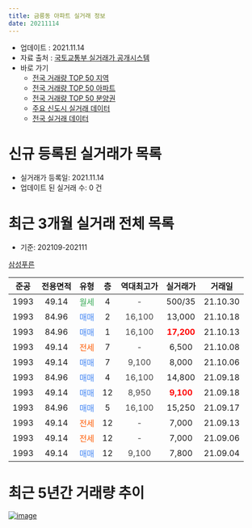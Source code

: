 ```yaml
---
title: 금릉동 아파트 실거래 정보
date: 20211114
---
```


* 업데이트 : 2021.11.14
* 자료 출처 : [국토교통부 실거래가 공개시스템](http://rt.molit.go.kr)
* 바로 가기
    * [전국 거래량 TOP 50 지역](https://apt-info.github.io/apt-trade-info/tr)
    * [전국 거래량 TOP 50 아파트](https://apt-info.github.io/apt-trade-info/ta)
    * [전국 거래량 TOP 50 분양권](https://apt-info.github.io/apt-trade-info/tb)
    * [주요 신도시 실거래 데이터](https://apt-info.github.io/apt-trade-info/newtown)
    * [전국 실거래 데이터](https://apt-info.github.io/apt-trade-info/all)



<script async src="https://pagead2.googlesyndication.com/pagead/js/adsbygoogle.js"></script>
<!-- 기본광고 -->
<ins class="adsbygoogle"
     style="display:block"
     data-ad-client="ca-pub-1142216861245946"
     data-ad-slot="4805727019"
     data-ad-format="auto"
     data-full-width-responsive="true"></ins>
<script>
     (adsbygoogle = window.adsbygoogle || []).push({});
</script>


# 신규 등록된 실거래가 목록

* 실거래가 등록일: 2021.11.14
* 업데이트 된 실거래 수: 0 건




<script async src="https://pagead2.googlesyndication.com/pagead/js/adsbygoogle.js"></script>
<!-- 기본광고 -->
<ins class="adsbygoogle"
     style="display:block"
     data-ad-client="ca-pub-1142216861245946"
     data-ad-slot="4805727019"
     data-ad-format="auto"
     data-full-width-responsive="true"></ins>
<script>
     (adsbygoogle = window.adsbygoogle || []).push({});
</script>


# 최근 3개월 실거래 전체 목록
* 기준: 202109-202111


[삼성푸른](https://search.naver.com/search.naver?query=%EC%82%BC%EC%84%B1%ED%91%B8%EB%A5%B8)

|준공|전용면적|유형|층|역대최고가|실거래가|거래일|
|:---:|:---:|:---:|:---:|:---:|:---:|:---:|
|1993|49.14|<span style="color:#34A853">월세</span>|4|<span style="color:#444444">-</span>|500/35|21.10.30|
|1993|84.96|<span style="color:#4285F3">매매</span>|2|<span style="color:#444444">16,100</span>|13,000|21.10.18|
|1993|84.96|<span style="color:#4285F3">매매</span>|1|<span style="color:#444444">16,100</span>|<b><span style="color:#FF0000">17,200</span></b>|21.10.13|
|1993|49.14|<span style="color:#FF5A00">전세</span>|7|<span style="color:#444444">-</span>|6,500|21.10.08|
|1993|49.14|<span style="color:#4285F3">매매</span>|7|<span style="color:#444444">9,100</span>|8,000|21.10.06|
|1993|84.96|<span style="color:#4285F3">매매</span>|4|<span style="color:#444444">16,100</span>|14,800|21.09.18|
|1993|49.14|<span style="color:#4285F3">매매</span>|12|<span style="color:#444444">8,950</span>|<b><span style="color:#FF0000">9,100</span></b>|21.09.18|
|1993|84.96|<span style="color:#4285F3">매매</span>|5|<span style="color:#444444">16,100</span>|15,250|21.09.17|
|1993|49.14|<span style="color:#FF5A00">전세</span>|12|<span style="color:#444444">-</span>|7,000|21.09.13|
|1993|49.14|<span style="color:#FF5A00">전세</span>|12|<span style="color:#444444">-</span>|7,000|21.09.06|
|1993|49.14|<span style="color:#4285F3">매매</span>|12|<span style="color:#444444">9,100</span>|7,800|21.09.04|



<script async src="https://pagead2.googlesyndication.com/pagead/js/adsbygoogle.js"></script>
<!-- 기본광고 -->
<ins class="adsbygoogle"
     style="display:block"
     data-ad-client="ca-pub-1142216861245946"
     data-ad-slot="4805727019"
     data-ad-format="auto"
     data-full-width-responsive="true"></ins>
<script>
     (adsbygoogle = window.adsbygoogle || []).push({});
</script>


# 최근 5년간 거래량 추이


<div style="width:100%;">
    <canvas id="deal_progress" height="200"></canvas>
</div>

<script>
new Chart(document.getElementById("deal_progress"), {
    type: 'line',
    data: {
        labels: ['16.01','16.02','16.03','16.04','16.05','16.07','16.08','16.09','16.10','16.11','16.12','17.01','17.02','17.03','17.04','17.05','17.06','17.07','17.08','17.09','17.10','17.12','18.01','18.02','18.03','18.04','18.06','18.07','18.08','18.09','18.10','18.12','19.01','19.02','19.03','19.04','19.05','19.06','19.07','19.08','19.09','19.10','19.11','19.12','20.01','20.02','20.03','20.04','20.05','20.06','20.07','20.09','20.10','20.11','20.12','21.01','21.02','21.03','21.04','21.05','21.06','21.07','21.08','21.09','21.10'],
        datasets: [{
            label: '매매/분양권',
            data: [4,3,0,6,2,2,0,2,3,2,1,6,3,0,5,1,5,4,1,1,1,1,1,3,2,1,0,3,1,0,0,0,1,4,0,1,5,4,1,4,1,5,1,3,5,3,2,3,1,4,2,1,3,3,4,5,4,6,7,6,2,3,3,4,3],
            borderColor: "rgba(66, 133, 243, 1)",
            backgroundColor: "rgba(66, 133, 243, 0.05)",
            borderWidth: 1,
            pointRadius: 0,
            fill: false,
            lineTension: 0
        },{
            label: '전/월세',
            data: [2,1,3,2,2,1,2,2,0,1,0,1,1,1,2,0,0,1,3,2,0,0,4,7,1,2,1,2,0,3,1,1,1,4,6,0,2,1,0,3,2,3,2,4,2,2,1,0,1,1,1,1,1,1,2,0,1,0,3,0,3,1,1,2,2],
            borderColor: "rgba(255, 90, 0, 1)",
            backgroundColor: "rgba(255, 90, 0, 0.05)",
            borderWidth: 1,
            pointRadius: 0,
            fill: false,
            lineTension: 0
        },{
            label: '합계',
            data: [6,4,3,8,4,3,2,4,3,3,1,7,4,1,7,1,5,5,4,3,1,1,5,10,3,3,1,5,1,3,1,1,2,8,6,1,7,5,1,7,3,8,3,7,7,5,3,3,2,5,3,2,4,4,6,5,5,6,10,6,5,4,4,6,5],
            borderColor: "rgba(0, 0, 0, 1)",
            backgroundColor: "rgba(0, 0, 0, 0.03)",
            borderWidth: 0.1,
            pointRadius: 0,
            fill: true,
            lineTension: 0
        }
        ]
    },
    options: {
        responsive: true,
        title: {
            display: false
        },
        tooltips: {
            mode: 'index',
            intersect: false
        },
        hover: {
            mode: 'nearest',
            intersect: true
        },
        scales: {
            xAxes: [{
                display: true,
                scaleLabel: {
                    display: true,
                    labelString: '년/월'
                }
            }],
            yAxes: [{
                display: true,
                ticks: {
                    suggestedMin: 0,
                },
                scaleLabel: {
                    display: true,
                    labelString: '실거래 수'
                }
            }]
        }
    }
});

</script>


[![image](https://apt-info.github.io/images/2020-01-03-apt-trade-info/1024x500.png)](https://play.google.com/store/apps/details?id=com.aptinfo.apttradeinfo)

